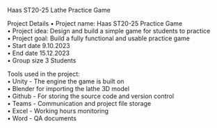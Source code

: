 Haas ST20-25 Lathe Practice Game    

Project Details
• Project name:       Haas ST20-25 Practice Game   
• Project idea:       Design and build a simple game for students to practice     
• Project goal:       Build a fully functional and usable practice game    
• Start date          9.10.2023    
• End date            15.12.2023    
• Group size          3 Students    

Tools used in the project:    
• Unity - The engine the game is built on    
• Blender for importing the lathe 3D model    
• Github - For storing the source code and version control    
• Teams - Communication and project file storage    
• Excel - Working hours monitoring    
• Word - QA documents    
